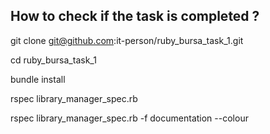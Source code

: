 
## How to check if the task is completed ?

git clone git@github.com:it-person/ruby_bursa_task_1.git

cd ruby_bursa_task_1

bundle install

rspec library_manager_spec.rb

rspec library_manager_spec.rb -f documentation --colour

